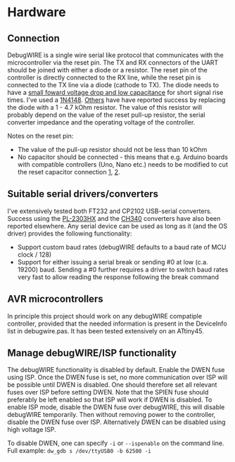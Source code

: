 # Hardware
## Connection
DebugWIRE is a single wire serial like protocol that communicates with the microcontroller
 via the reset pin. The TX and RX connectors of the UART should be
 joined with either a diode or a resistor. The reset pin of the controller is
 directly connected to the RX line, while the reset pin is connected to the TX line via
 a diode (cathode to TX). The diode needs to have a [small foward voltage
 drop and low capacitance](https://www.avrfreaks.net/comment/2279996#comment-2279996)
 for short signal rise times. I've used a [1N4148](https://www.avrfreaks.net/comment/2279996#comment-2279996).
 [Others](https://github.com/dcwbrown/dwire-debug/issues/35) have
 have reported success by replacing the diode with a 1 - 4.7 kOhm resistor.  The value of
 this resistor will probably depend on the value of the reset pull-up resistor,
 the serial converter impedance and the operating voltage of the controller.

  Notes on the reset pin:
* The value of the pull-up resistor should not be less than 10 kOhm
* No capacitor should be connected - this means that e.g. Arduino boards with
 compatible controllers (Uno, Nano etc.) needs to be modified to cut the reset capacitor connection
[1](https://awtfy.com/2010/02/21/modify-an-arduino-for-debugwire/),
[2](https://sites.google.com/site/wayneholder/debugwire3).
## Suitable serial drivers/converters
I've extensively tested both FT232 and CP2102 USB-serial converters.
 Success using the [PL-2303HX](https://github.com/dcwbrown/dwire-debug/issues/37) and
 the [CH340](https://github.com/dcwbrown/dwire-debug) converters have also been reported elsewhere.
 Any serial device can be used as long as it (and the OS driver) provides the following functionality:
 * Support custom baud rates (debugWIRE defaults to a baud rate of MCU clock / 128)
 * Support for either issuing a serial break or sending #0 at low (c.a. 19200) baud.
 Sending a #0 further requires a driver to switch baud rates very fast to allow
 reading the response following the break command

## AVR microcontrollers
In principle this project should work on any debugWIRE compatiple controller,
 provided that the needed information is present in the DeviceInfo list in debugwire.pas.
 It has been tested extensively on an ATtiny45.

## Manage debugWIRE/ISP functionality
The debugWIRE functionality is disabled by default. Enable the DWEN fuse using ISP.
 Once the DWEN fuse is set, no more communication over ISP will be possible until
 DWEN is disabled. One should therefore set all relevant fuses over ISP before setting DWEN.
 Note that the SPIEN fuse should preferably be left enabled so that ISP will work if
 DWEN is disabled. To enable ISP mode, disable the DWEN fuse over debugWIRE,
 this will disable debugWIRE temporarily. Then without removing power to the
 controller, disable the DWEN fuse over ISP. Alternatively DWEN can be disabled
 using high voltage ISP.

 To disable DWEN, one can specify `-i` or `--ispenable` on the command line. Full example:
  `dw_gdb s /dev/ttyUSB0 -b 62500 -i`
